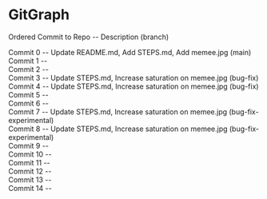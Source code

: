 # GitGraph
Ordered Commit to Repo -- Description (branch) <br>

Commit 0 -- Update README.md, Add STEPS.md, Add memee.jpg (main)<br>
Commit 1 -- <br>
Commit 2 -- <br>
Commit 3 -- Update STEPS.md, Increase saturation on memee.jpg (bug-fix)<br>
Commit 4 -- Update STEPS.md, Increase saturation on memee.jpg (bug-fix)<br>
Commit 5 -- <br>
Commit 6 -- <br>
Commit 7 -- Update STEPS.md, Increase saturation on memee.jpg (bug-fix-experimental)<br>
Commit 8 -- Update STEPS.md, Increase saturation on memee.jpg (bug-fix-experimental)<br>
Commit 9 -- <br>
Commit 10 -- <br>
Commit 11 -- <br>
Commit 12 -- <br>
Commit 13 -- <br>
Commit 14 -- <br>
